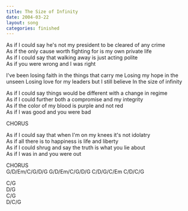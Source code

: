 ```yaml
---
title: The Size of Infinity
date: 2004-03-22
layout: song
categories: finished
---
```

As if I could say he's not my president to be cleared of any crime  
As if the only cause worth fighting for is my own private life  
As if I could say that walking away is just acting polite  
As if you were wrong and I was right

<div class="chorus">I've been losing faith in the things that carry me  
Losing my hope in the unseen  
Losing love for my leaders but I still believe  
In the size of infinity</div>

As if I could say things would be different with a change in regime  
As if I could further both a compromise and my integrity  
As if the color of my blood is purple and not red  
As if I was good and you were bad

<div class="chorus">CHORUS</div>

As if I could say that when I'm on my knees it's not idolatry  
As if all there is to happiness is life and liberty  
As if I could shrug and say the truth is what you lie about  
As if I was in and you were out

<div class="chorus">CHORUS</div>

<div class="chords">
G/D/Em/C/G/D/G  
G/D/Em/C/G/D/G  
C/D/G/C/Em  
C/D/C/G  

C/G  
D/G  
C/G  
D/C/G</div>
